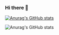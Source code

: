 ### Hi there 👋

[![Anurag's GitHub stats](https://github-readme-stats.vercel.app/api?username=miryambathilde)](https://github.com/anuraghazra/github-readme-stats)

![Anurag's GitHub stats](https://github-readme-stats.vercel.app/api?username=miryambathilde&show_icons=true)




<!--
**miryambathilde/miryambathilde** is a ✨ _special_ ✨ repository because its `README.md` (this file) appears on your GitHub profile.

Here are some ideas to get you started:

- 🔭 I’m currently working on ...
- 🌱 I’m currently learning ...
- 👯 I’m looking to collaborate on ...
- 🤔 I’m looking for help with ...
- 💬 Ask me about ...
- 📫 How to reach me: ...
- 😄 Pronouns: ...
- ⚡ Fun fact: ...
-->
